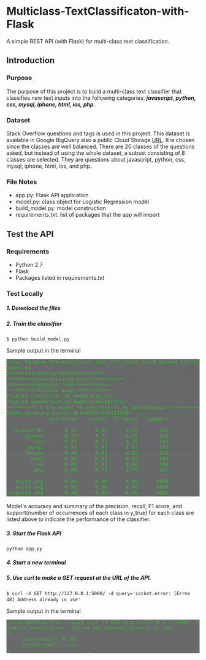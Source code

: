 # Multiclass-TextClassificaton-with-Flask
A simple REST API (with Flask) for multi-class text classification.

## Introduction

### Purpose
The purpose of this project is to build a multi-class text classifier that classifies new text inputs into the following categories: **_javascript, python, css, mysql, iphone, html, ios, php._**

### Dataset
Stack Overflow questions and tags is used in this project.
This dataset is available in Google BigQuery also a public Cloud Storage [URL](https://storage.googleapis.com/tensorflow-workshop-examples/stack-overflow-data.csv). It is chosen since the classes are well balanced. There are 20 classes of the questions asked, but instead of using the whole dataset, a subset consisting of 8 classes are selected. They are questions about javascript, python, css, mysql, iphone, html, ios, and php.

### File Notes
* app.py: Flask API application
* model.py: class object for Logistic Regression model
* build_model.py: model construction
* requirements.txt: list of packages that the app will import <br/> 



## Test the API

### Requirements
* Python 2.7
* Flask
* Packages listed in requirements.txt


### Test Locally
##### 1. Download the files

##### 2. Train the classifier
```
$ python build_model.py
```
  Sample output in the terminal

  ![training terminal output](media/train_terminal_output.png)

  Model's accuracy and summary of the precision, recall, F1 score, and support(number of occurrences of each class in y_true) for each class are listed above to indicate the performance of the classifier.

##### 3. Start the Flask API
```
python app.py
```

##### 4. Start a new terminal
##### 5. Use curl to make a GET request at the URL of the API.
```
$ curl -X GET http://127.0.0.1:5000/ -d query='socket.error: [Errno 48] Address already in use'
```
  Sample output in the terminal

  ![prediction terminal output](media/prediction_sample_output.png)
